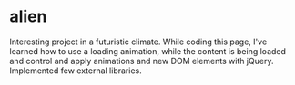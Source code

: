 # alien
Interesting project in a futuristic climate. While coding this page, I've learned how to use a loading animation, while the content is being loaded and control and apply animations and new DOM elements with jQuery. Implemented few external libraries. 
